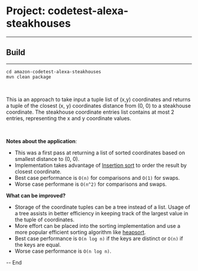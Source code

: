 # Project: codetest-alexa-steakhouses
* * *

## Build
* * *

```
cd amazon-codetest-alexa-steakhouses
mvn clean package
```

<br />

This ia an approach to take input a tuple list of (x,y) coordinates and returns a tuple of the closest (x, y) coordinates distance from (0, 0) to a steakhouse coordinate.  The steakhouse coordinate entries list contains at most 2 entries, representing the x and y coordinate values.

<br />

**Notes about the application**:

* This was a first pass at returning a list of sorted coordinates based on smallest distance to (0, 0).
* Implementation takes advantage of [Insertion sort](https://en.wikipedia.org/wiki/Insertion_sort) to order the result by closest coordinate.
* Best case performance is `O(n)` for comparisons and `O(1)` for swaps.
* Worse case performane is `O(n^2)` for comparisons and swaps.

**What can be improved?**

* Storage of the coordinate tuples can be a tree instead of a list.  Usage of a tree assists in better efficiency in keeping track of the largest value in the tuple of coordinates.
* More effort can be placed into the sorting implementation and use a more popular efficient sorting algorithm like [heapsort](https://en.wikipedia.org/wiki/Heapsort).
* Best case performance is `O(n log n)` if the keys are distinct or `O(n)` if the keys are equal.
* Worse case performance is `O(n log n)`.

-- End
